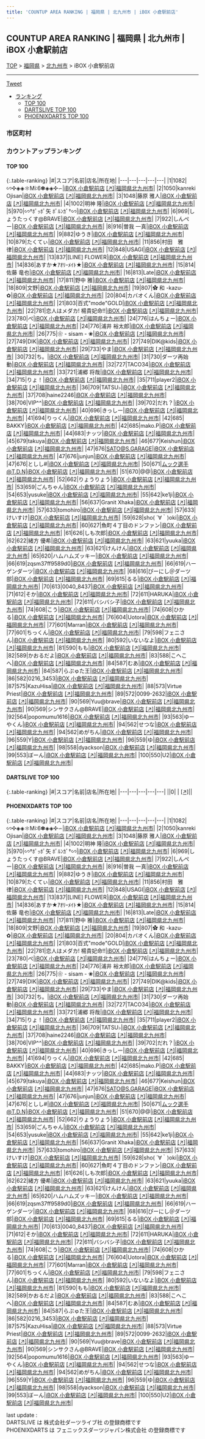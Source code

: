 ```yaml
---
title: 'COUNTUP AREA RANKING | 福岡県 | 北九州市 | iBOX 小倉駅前店'
---
```

## COUNTUP AREA RANKING | 福岡県 | 北九州市 | iBOX 小倉駅前店

[TOP](/darts/rank/) > [福岡県](/darts/rank/福岡県/) > [北九州市](/darts/rank/福岡県/北九州市/) > iBOX 小倉駅前店

___

<a href="https://twitter.com/share?ref_src=twsrc%5Etfw" data-text="COUNTUP AREA RANKING | 福岡県北九州市iBOX 小倉駅前店" class="twitter-share-button" data-hashtags="DARTSLIVE,PHOENIXDARTS,darts,ダーツ" data-show-count="false">Tweet</a>

* [ランキング](#カウントアップランキング)
    * [TOP 100](#top-100)
    * [DARTSLIVE TOP 100](#dartslive-top-100)
    * [PHOENIXDARTS TOP 100](#phoenixdarts-top-100)

### 市区町村

<ul>

</ul>

### カウントアップランキング

#### TOP 100



{:.table-ranking}
|#|スコア|名前|店名|所在地|
|---|---|---|---|---|
|1|1082|<span class="rank-name-pd">∽✣◈◈✽Mi∶6✽◈◈✣∽</span>|<a href="/darts/rank/shops/8768.html">iBOX 小倉駅前店</a> <a href="https://vs.phoenixdarts.com/jp/shop/shopDetailInfo/s_8768?s_seq=8768">[↗]</a>|<a href="/darts/rank/福岡県/北九州市">福岡県北九州市</a>|
|2|1050|<span class="rank-name-pd">kanreki Ojisan</span>|<a href="/darts/rank/shops/8768.html">iBOX 小倉駅前店</a> <a href="https://vs.phoenixdarts.com/jp/shop/shopDetailInfo/s_8768?s_seq=8768">[↗]</a>|<a href="/darts/rank/福岡県/北九州市">福岡県北九州市</a>|
|3|1048|<span class="rank-name-pd"><span class="pro-icon-pd"></span>藤原 雅人</span>|<a href="/darts/rank/shops/8768.html">iBOX 小倉駅前店</a> <a href="https://vs.phoenixdarts.com/jp/shop/shopDetailInfo/s_8768?s_seq=8768">[↗]</a>|<a href="/darts/rank/福岡県/北九州市">福岡県北九州市</a>|
|4|1002|<span class="rank-name-pd"><span class="pro-icon-pd"></span>明神 隆</span>|<a href="/darts/rank/shops/8768.html">iBOX 小倉駅前店</a> <a href="https://vs.phoenixdarts.com/jp/shop/shopDetailInfo/s_8768?s_seq=8768">[↗]</a>|<a href="/darts/rank/福岡県/北九州市">福岡県北九州市</a>|
|5|970|<span class="rank-name-pd">∽†ﾎﾟｯﾎﾟ矢 ﾎﾟﾙﾝｶﾞ†∽</span>|<a href="/darts/rank/shops/8768.html">iBOX 小倉駅前店</a> <a href="https://vs.phoenixdarts.com/jp/shop/shopDetailInfo/s_8768?s_seq=8768">[↗]</a>|<a href="/darts/rank/福岡県/北九州市">福岡県北九州市</a>|
|6|969|<span class="rank-name-pd">しょうたっくす@BRAVE</span>|<a href="/darts/rank/shops/8768.html">iBOX 小倉駅前店</a> <a href="https://vs.phoenixdarts.com/jp/shop/shopDetailInfo/s_8768?s_seq=8768">[↗]</a>|<a href="/darts/rank/福岡県/北九州市">福岡県北九州市</a>|
|7|922|<span class="rank-name-pd">しんぺー</span>|<a href="/darts/rank/shops/8768.html">iBOX 小倉駅前店</a> <a href="https://vs.phoenixdarts.com/jp/shop/shopDetailInfo/s_8768?s_seq=8768">[↗]</a>|<a href="/darts/rank/福岡県/北九州市">福岡県北九州市</a>|
|8|916|<span class="rank-name-pd"><span class="pro-icon-pd"></span>曽我 一真</span>|<a href="/darts/rank/shops/8768.html">iBOX 小倉駅前店</a> <a href="https://vs.phoenixdarts.com/jp/shop/shopDetailInfo/s_8768?s_seq=8768">[↗]</a>|<a href="/darts/rank/福岡県/北九州市">福岡県北九州市</a>|
|9|882|<span class="rank-name-pd">ゆうき</span>|<a href="/darts/rank/shops/8768.html">iBOX 小倉駅前店</a> <a href="https://vs.phoenixdarts.com/jp/shop/shopDetailInfo/s_8768?s_seq=8768">[↗]</a>|<a href="/darts/rank/福岡県/北九州市">福岡県北九州市</a>|
|10|879|<span class="rank-name-pd">たくてぃ</span>|<a href="/darts/rank/shops/8768.html">iBOX 小倉駅前店</a> <a href="https://vs.phoenixdarts.com/jp/shop/shopDetailInfo/s_8768?s_seq=8768">[↗]</a>|<a href="/darts/rank/福岡県/北九州市">福岡県北九州市</a>|
|11|856|<span class="rank-name-pd">村田　雅律</span>|<a href="/darts/rank/shops/8768.html">iBOX 小倉駅前店</a> <a href="https://vs.phoenixdarts.com/jp/shop/shopDetailInfo/s_8768?s_seq=8768">[↗]</a>|<a href="/darts/rank/福岡県/北九州市">福岡県北九州市</a>|
|12|848|<span class="rank-name-pd">USAGI</span>|<a href="/darts/rank/shops/8768.html">iBOX 小倉駅前店</a> <a href="https://vs.phoenixdarts.com/jp/shop/shopDetailInfo/s_8768?s_seq=8768">[↗]</a>|<a href="/darts/rank/福岡県/北九州市">福岡県北九州市</a>|
|13|837|<span class="rank-name-pd">[LINE] FLOWER</span>|<a href="/darts/rank/shops/8768.html">iBOX 小倉駅前店</a> <a href="https://vs.phoenixdarts.com/jp/shop/shopDetailInfo/s_8768?s_seq=8768">[↗]</a>|<a href="/darts/rank/福岡県/北九州市">福岡県北九州市</a>|
|14|836|<span class="rank-name-pd">あすか★ｱｵﾘｰﾒｲﾄ★</span>|<a href="/darts/rank/shops/8768.html">iBOX 小倉駅前店</a> <a href="https://vs.phoenixdarts.com/jp/shop/shopDetailInfo/s_8768?s_seq=8768">[↗]</a>|<a href="/darts/rank/福岡県/北九州市">福岡県北九州市</a>|
|15|814|<span class="rank-name-pd"><span class="pro-icon-pd"></span>佐藤 竜也</span>|<a href="/darts/rank/shops/8768.html">iBOX 小倉駅前店</a> <a href="https://vs.phoenixdarts.com/jp/shop/shopDetailInfo/s_8768?s_seq=8768">[↗]</a>|<a href="/darts/rank/福岡県/北九州市">福岡県北九州市</a>|
|16|813|<span class="rank-name-pd">Late</span>|<a href="/darts/rank/shops/8768.html">iBOX 小倉駅前店</a> <a href="https://vs.phoenixdarts.com/jp/shop/shopDetailInfo/s_8768?s_seq=8768">[↗]</a>|<a href="/darts/rank/福岡県/北九州市">福岡県北九州市</a>|
|17|811|<span class="rank-name-pd"><span class="pro-icon-pd"></span>野中 雅</span>|<a href="/darts/rank/shops/8768.html">iBOX 小倉駅前店</a> <a href="https://vs.phoenixdarts.com/jp/shop/shopDetailInfo/s_8768?s_seq=8768">[↗]</a>|<a href="/darts/rank/福岡県/北九州市">福岡県北九州市</a>|
|18|809|<span class="rank-name-pd">文野</span>|<a href="/darts/rank/shops/8768.html">iBOX 小倉駅前店</a> <a href="https://vs.phoenixdarts.com/jp/shop/shopDetailInfo/s_8768?s_seq=8768">[↗]</a>|<a href="/darts/rank/福岡県/北九州市">福岡県北九州市</a>|
|19|807|<span class="rank-name-pd">✿ 和 -kazu- ✿</span>|<a href="/darts/rank/shops/8768.html">iBOX 小倉駅前店</a> <a href="https://vs.phoenixdarts.com/jp/shop/shopDetailInfo/s_8768?s_seq=8768">[↗]</a>|<a href="/darts/rank/福岡県/北九州市">福岡県北九州市</a>|
|20|804|<span class="rank-name-pd">カバオくん</span>|<a href="/darts/rank/shops/8768.html">iBOX 小倉駅前店</a> <a href="https://vs.phoenixdarts.com/jp/shop/shopDetailInfo/s_8768?s_seq=8768">[↗]</a>|<a href="/darts/rank/福岡県/北九州市">福岡県北九州市</a>|
|21|803|<span class="rank-name-pd">百式&quot;mode&quot;GOLD</span>|<a href="/darts/rank/shops/8768.html">iBOX 小倉駅前店</a> <a href="https://vs.phoenixdarts.com/jp/shop/shopDetailInfo/s_8768?s_seq=8768">[↗]</a>|<a href="/darts/rank/福岡県/北九州市">福岡県北九州市</a>|
|22|781|<span class="rank-name-pd">恋人はメダカ! 楊貴妃命!!</span>|<a href="/darts/rank/shops/8768.html">iBOX 小倉駅前店</a> <a href="https://vs.phoenixdarts.com/jp/shop/shopDetailInfo/s_8768?s_seq=8768">[↗]</a>|<a href="/darts/rank/福岡県/北九州市">福岡県北九州市</a>|
|23|780|<span class="rank-name-pd">ぺ</span>|<a href="/darts/rank/shops/8768.html">iBOX 小倉駅前店</a> <a href="https://vs.phoenixdarts.com/jp/shop/shopDetailInfo/s_8768?s_seq=8768">[↗]</a>|<a href="/darts/rank/福岡県/北九州市">福岡県北九州市</a>|
|24|776|<span class="rank-name-pd">はんちょー</span>|<a href="/darts/rank/shops/8768.html">iBOX 小倉駅前店</a> <a href="https://vs.phoenixdarts.com/jp/shop/shopDetailInfo/s_8768?s_seq=8768">[↗]</a>|<a href="/darts/rank/福岡県/北九州市">福岡県北九州市</a>|
|24|776|<span class="rank-name-pd"><span class="pro-icon-pd"></span>浦井 裕太郎</span>|<a href="/darts/rank/shops/8768.html">iBOX 小倉駅前店</a> <a href="https://vs.phoenixdarts.com/jp/shop/shopDetailInfo/s_8768?s_seq=8768">[↗]</a>|<a href="/darts/rank/福岡県/北九州市">福岡県北九州市</a>|
|26|775|<span class="rank-name-pd">❀ - sisam - ❀</span>|<a href="/darts/rank/shops/8768.html">iBOX 小倉駅前店</a> <a href="https://vs.phoenixdarts.com/jp/shop/shopDetailInfo/s_8768?s_seq=8768">[↗]</a>|<a href="/darts/rank/福岡県/北九州市">福岡県北九州市</a>|
|27|749|<span class="rank-name-pd">DIK</span>|<a href="/darts/rank/shops/8768.html">iBOX 小倉駅前店</a> <a href="https://vs.phoenixdarts.com/jp/shop/shopDetailInfo/s_8768?s_seq=8768">[↗]</a>|<a href="/darts/rank/福岡県/北九州市">福岡県北九州市</a>|
|27|749|<span class="rank-name-pd">DIK@kids</span>|<a href="/darts/rank/shops/8768.html">iBOX 小倉駅前店</a> <a href="https://vs.phoenixdarts.com/jp/shop/shopDetailInfo/s_8768?s_seq=8768">[↗]</a>|<a href="/darts/rank/福岡県/北九州市">福岡県北九州市</a>|
|29|733|<span class="rank-name-pd">やま</span>|<a href="/darts/rank/shops/8768.html">iBOX 小倉駅前店</a> <a href="https://vs.phoenixdarts.com/jp/shop/shopDetailInfo/s_8768?s_seq=8768">[↗]</a>|<a href="/darts/rank/福岡県/北九州市">福岡県北九州市</a>|
|30|732|<span class="rank-name-pd">ち。</span>|<a href="/darts/rank/shops/8768.html">iBOX 小倉駅前店</a> <a href="https://vs.phoenixdarts.com/jp/shop/shopDetailInfo/s_8768?s_seq=8768">[↗]</a>|<a href="/darts/rank/福岡県/北九州市">福岡県北九州市</a>|
|31|730|<span class="rank-name-pd">ダーツ再始動</span>|<a href="/darts/rank/shops/8768.html">iBOX 小倉駅前店</a> <a href="https://vs.phoenixdarts.com/jp/shop/shopDetailInfo/s_8768?s_seq=8768">[↗]</a>|<a href="/darts/rank/福岡県/北九州市">福岡県北九州市</a>|
|32|727|<span class="rank-name-pd">TACO34</span>|<a href="/darts/rank/shops/8768.html">iBOX 小倉駅前店</a> <a href="https://vs.phoenixdarts.com/jp/shop/shopDetailInfo/s_8768?s_seq=8768">[↗]</a>|<a href="/darts/rank/福岡県/北九州市">福岡県北九州市</a>|
|33|721|<span class="rank-name-pd"><span class="pro-icon-pd"></span>浦郷 将哉</span>|<a href="/darts/rank/shops/8768.html">iBOX 小倉駅前店</a> <a href="https://vs.phoenixdarts.com/jp/shop/shopDetailInfo/s_8768?s_seq=8768">[↗]</a>|<a href="/darts/rank/福岡県/北九州市">福岡県北九州市</a>|
|34|715|<span class="rank-name-pd">りょ！</span>|<a href="/darts/rank/shops/8768.html">iBOX 小倉駅前店</a> <a href="https://vs.phoenixdarts.com/jp/shop/shopDetailInfo/s_8768?s_seq=8768">[↗]</a>|<a href="/darts/rank/福岡県/北九州市">福岡県北九州市</a>|
|35|711|<span class="rank-name-pd">player2</span>|<a href="/darts/rank/shops/8768.html">iBOX 小倉駅前店</a> <a href="https://vs.phoenixdarts.com/jp/shop/shopDetailInfo/s_8768?s_seq=8768">[↗]</a>|<a href="/darts/rank/福岡県/北九州市">福岡県北九州市</a>|
|36|709|<span class="rank-name-pd">TATSU♭</span>|<a href="/darts/rank/shops/8768.html">iBOX 小倉駅前店</a> <a href="https://vs.phoenixdarts.com/jp/shop/shopDetailInfo/s_8768?s_seq=8768">[↗]</a>|<a href="/darts/rank/福岡県/北九州市">福岡県北九州市</a>|
|37|708|<span class="rank-name-pd">haine2246</span>|<a href="/darts/rank/shops/8768.html">iBOX 小倉駅前店</a> <a href="https://vs.phoenixdarts.com/jp/shop/shopDetailInfo/s_8768?s_seq=8768">[↗]</a>|<a href="/darts/rank/福岡県/北九州市">福岡県北九州市</a>|
|38|706|<span class="rank-name-pd">VIP^^</span>|<a href="/darts/rank/shops/8768.html">iBOX 小倉駅前店</a> <a href="https://vs.phoenixdarts.com/jp/shop/shopDetailInfo/s_8768?s_seq=8768">[↗]</a>|<a href="/darts/rank/福岡県/北九州市">福岡県北九州市</a>|
|39|702|<span class="rank-name-pd">だれ？</span>|<a href="/darts/rank/shops/8768.html">iBOX 小倉駅前店</a> <a href="https://vs.phoenixdarts.com/jp/shop/shopDetailInfo/s_8768?s_seq=8768">[↗]</a>|<a href="/darts/rank/福岡県/北九州市">福岡県北九州市</a>|
|40|696|<span class="rank-name-pd">きっしー</span>|<a href="/darts/rank/shops/8768.html">iBOX 小倉駅前店</a> <a href="https://vs.phoenixdarts.com/jp/shop/shopDetailInfo/s_8768?s_seq=8768">[↗]</a>|<a href="/darts/rank/福岡県/北九州市">福岡県北九州市</a>|
|41|694|<span class="rank-name-pd">りっくん</span>|<a href="/darts/rank/shops/8768.html">iBOX 小倉駅前店</a> <a href="https://vs.phoenixdarts.com/jp/shop/shopDetailInfo/s_8768?s_seq=8768">[↗]</a>|<a href="/darts/rank/福岡県/北九州市">福岡県北九州市</a>|
|42|685|<span class="rank-name-pd"> BAKKY</span>|<a href="/darts/rank/shops/8768.html">iBOX 小倉駅前店</a> <a href="https://vs.phoenixdarts.com/jp/shop/shopDetailInfo/s_8768?s_seq=8768">[↗]</a>|<a href="/darts/rank/福岡県/北九州市">福岡県北九州市</a>|
|42|685|<span class="rank-name-pd">mako.P</span>|<a href="/darts/rank/shops/8768.html">iBOX 小倉駅前店</a> <a href="https://vs.phoenixdarts.com/jp/shop/shopDetailInfo/s_8768?s_seq=8768">[↗]</a>|<a href="/darts/rank/福岡県/北九州市">福岡県北九州市</a>|
|44|683|<span class="rank-name-pd">ナッツ</span>|<a href="/darts/rank/shops/8768.html">iBOX 小倉駅前店</a> <a href="https://vs.phoenixdarts.com/jp/shop/shopDetailInfo/s_8768?s_seq=8768">[↗]</a>|<a href="/darts/rank/福岡県/北九州市">福岡県北九州市</a>|
|45|679|<span class="rank-name-pd">takuya</span>|<a href="/darts/rank/shops/8768.html">iBOX 小倉駅前店</a> <a href="https://vs.phoenixdarts.com/jp/shop/shopDetailInfo/s_8768?s_seq=8768">[↗]</a>|<a href="/darts/rank/福岡県/北九州市">福岡県北九州市</a>|
|46|677|<span class="rank-name-pd">Keishun</span>|<a href="/darts/rank/shops/8768.html">iBOX 小倉駅前店</a> <a href="https://vs.phoenixdarts.com/jp/shop/shopDetailInfo/s_8768?s_seq=8768">[↗]</a>|<a href="/darts/rank/福岡県/北九州市">福岡県北九州市</a>|
|47|676|<span class="rank-name-pd">SATO@S.GARAGE</span>|<a href="/darts/rank/shops/8768.html">iBOX 小倉駅前店</a> <a href="https://vs.phoenixdarts.com/jp/shop/shopDetailInfo/s_8768?s_seq=8768">[↗]</a>|<a href="/darts/rank/福岡県/北九州市">福岡県北九州市</a>|
|47|676|<span class="rank-name-pd">junjun</span>|<a href="/darts/rank/shops/8768.html">iBOX 小倉駅前店</a> <a href="https://vs.phoenixdarts.com/jp/shop/shopDetailInfo/s_8768?s_seq=8768">[↗]</a>|<a href="/darts/rank/福岡県/北九州市">福岡県北九州市</a>|
|47|676|<span class="rank-name-pd">としし#</span>|<a href="/darts/rank/shops/8768.html">iBOX 小倉駅前店</a> <a href="https://vs.phoenixdarts.com/jp/shop/shopDetailInfo/s_8768?s_seq=8768">[↗]</a>|<a href="/darts/rank/福岡県/北九州市">福岡県北九州市</a>|
|50|671|<span class="rank-name-pd">ムック選手@T.D.N</span>|<a href="/darts/rank/shops/8768.html">iBOX 小倉駅前店</a> <a href="https://vs.phoenixdarts.com/jp/shop/shopDetailInfo/s_8768?s_seq=8768">[↗]</a>|<a href="/darts/rank/福岡県/北九州市">福岡県北九州市</a>|
|51|670|<span class="rank-name-pd">@@</span>|<a href="/darts/rank/shops/8768.html">iBOX 小倉駅前店</a> <a href="https://vs.phoenixdarts.com/jp/shop/shopDetailInfo/s_8768?s_seq=8768">[↗]</a>|<a href="/darts/rank/福岡県/北九州市">福岡県北九州市</a>|
|52|662|<span class="rank-name-pd">りょうりょう</span>|<a href="/darts/rank/shops/8768.html">iBOX 小倉駅前店</a> <a href="https://vs.phoenixdarts.com/jp/shop/shopDetailInfo/s_8768?s_seq=8768">[↗]</a>|<a href="/darts/rank/福岡県/北九州市">福岡県北九州市</a>|
|53|659|<span class="rank-name-pd">ごんちゃん</span>|<a href="/darts/rank/shops/8768.html">iBOX 小倉駅前店</a> <a href="https://vs.phoenixdarts.com/jp/shop/shopDetailInfo/s_8768?s_seq=8768">[↗]</a>|<a href="/darts/rank/福岡県/北九州市">福岡県北九州市</a>|
|54|653|<span class="rank-name-pd">yusuke</span>|<a href="/darts/rank/shops/8768.html">iBOX 小倉駅前店</a> <a href="https://vs.phoenixdarts.com/jp/shop/shopDetailInfo/s_8768?s_seq=8768">[↗]</a>|<a href="/darts/rank/福岡県/北九州市">福岡県北九州市</a>|
|55|642|<span class="rank-name-pd">ke1ji</span>|<a href="/darts/rank/shops/8768.html">iBOX 小倉駅前店</a> <a href="https://vs.phoenixdarts.com/jp/shop/shopDetailInfo/s_8768?s_seq=8768">[↗]</a>|<a href="/darts/rank/福岡県/北九州市">福岡県北九州市</a>|
|56|637|<span class="rank-name-pd">Granit Xhaka</span>|<a href="/darts/rank/shops/8768.html">iBOX 小倉駅前店</a> <a href="https://vs.phoenixdarts.com/jp/shop/shopDetailInfo/s_8768?s_seq=8768">[↗]</a>|<a href="/darts/rank/福岡県/北九州市">福岡県北九州市</a>|
|57|633|<span class="rank-name-pd">tomohiro</span>|<a href="/darts/rank/shops/8768.html">iBOX 小倉駅前店</a> <a href="https://vs.phoenixdarts.com/jp/shop/shopDetailInfo/s_8768?s_seq=8768">[↗]</a>|<a href="/darts/rank/福岡県/北九州市">福岡県北九州市</a>|
|57|633|<span class="rank-name-pd">けいすけ</span>|<a href="/darts/rank/shops/8768.html">iBOX 小倉駅前店</a> <a href="https://vs.phoenixdarts.com/jp/shop/shopDetailInfo/s_8768?s_seq=8768">[↗]</a>|<a href="/darts/rank/福岡県/北九州市">福岡県北九州市</a>|
|59|628|<span class="rank-name-pd">sho( ´∀｀)oki</span>|<a href="/darts/rank/shops/8768.html">iBOX 小倉駅前店</a> <a href="https://vs.phoenixdarts.com/jp/shop/shopDetailInfo/s_8768?s_seq=8768">[↗]</a>|<a href="/darts/rank/福岡県/北九州市">福岡県北九州市</a>|
|60|627|<span class="rank-name-pd">魚町４丁目のドンファン</span>|<a href="/darts/rank/shops/8768.html">iBOX 小倉駅前店</a> <a href="https://vs.phoenixdarts.com/jp/shop/shopDetailInfo/s_8768?s_seq=8768">[↗]</a>|<a href="/darts/rank/福岡県/北九州市">福岡県北九州市</a>|
|61|626|<span class="rank-name-pd">しも次郎</span>|<a href="/darts/rank/shops/8768.html">iBOX 小倉駅前店</a> <a href="https://vs.phoenixdarts.com/jp/shop/shopDetailInfo/s_8768?s_seq=8768">[↗]</a>|<a href="/darts/rank/福岡県/北九州市">福岡県北九州市</a>|
|62|622|<span class="rank-name-pd">緒方 優希</span>|<a href="/darts/rank/shops/8768.html">iBOX 小倉駅前店</a> <a href="https://vs.phoenixdarts.com/jp/shop/shopDetailInfo/s_8768?s_seq=8768">[↗]</a>|<a href="/darts/rank/福岡県/北九州市">福岡県北九州市</a>|
|63|621|<span class="rank-name-pd">yuuka</span>|<a href="/darts/rank/shops/8768.html">iBOX 小倉駅前店</a> <a href="https://vs.phoenixdarts.com/jp/shop/shopDetailInfo/s_8768?s_seq=8768">[↗]</a>|<a href="/darts/rank/福岡県/北九州市">福岡県北九州市</a>|
|63|621|<span class="rank-name-pd">けんけん</span>|<a href="/darts/rank/shops/8768.html">iBOX 小倉駅前店</a> <a href="https://vs.phoenixdarts.com/jp/shop/shopDetailInfo/s_8768?s_seq=8768">[↗]</a>|<a href="/darts/rank/福岡県/北九州市">福岡県北九州市</a>|
|65|620|<span class="rank-name-pd">ハムハムズッキー</span>|<a href="/darts/rank/shops/8768.html">iBOX 小倉駅前店</a> <a href="https://vs.phoenixdarts.com/jp/shop/shopDetailInfo/s_8768?s_seq=8768">[↗]</a>|<a href="/darts/rank/福岡県/北九州市">福岡県北九州市</a>|
|66|619|<span class="rank-name-pd">zqsm37ff9589d0</span>|<a href="/darts/rank/shops/8768.html">iBOX 小倉駅前店</a> <a href="https://vs.phoenixdarts.com/jp/shop/shopDetailInfo/s_8768?s_seq=8768">[↗]</a>|<a href="/darts/rank/福岡県/北九州市">福岡県北九州市</a>|
|66|619|<span class="rank-name-pd">ハーゲンダーツ</span>|<a href="/darts/rank/shops/8768.html">iBOX 小倉駅前店</a> <a href="https://vs.phoenixdarts.com/jp/shop/shopDetailInfo/s_8768?s_seq=8768">[↗]</a>|<a href="/darts/rank/福岡県/北九州市">福岡県北九州市</a>|
|68|616|<span class="rank-name-pd">ぴーにし＠ダーツ部</span>|<a href="/darts/rank/shops/8768.html">iBOX 小倉駅前店</a> <a href="https://vs.phoenixdarts.com/jp/shop/shopDetailInfo/s_8768?s_seq=8768">[↗]</a>|<a href="/darts/rank/福岡県/北九州市">福岡県北九州市</a>|
|69|615|<span class="rank-name-pd">るる</span>|<a href="/darts/rank/shops/8768.html">iBOX 小倉駅前店</a> <a href="https://vs.phoenixdarts.com/jp/shop/shopDetailInfo/s_8768?s_seq=8768">[↗]</a>|<a href="/darts/rank/福岡県/北九州市">福岡県北九州市</a>|
|70|613|<span class="rank-name-pd">0040_8437</span>|<a href="/darts/rank/shops/8768.html">iBOX 小倉駅前店</a> <a href="https://vs.phoenixdarts.com/jp/shop/shopDetailInfo/s_8768?s_seq=8768">[↗]</a>|<a href="/darts/rank/福岡県/北九州市">福岡県北九州市</a>|
|71|612|<span class="rank-name-pd">そか</span>|<a href="/darts/rank/shops/8768.html">iBOX 小倉駅前店</a> <a href="https://vs.phoenixdarts.com/jp/shop/shopDetailInfo/s_8768?s_seq=8768">[↗]</a>|<a href="/darts/rank/福岡県/北九州市">福岡県北九州市</a>|
|72|611|<span class="rank-name-pd">HARUKA</span>|<a href="/darts/rank/shops/8768.html">iBOX 小倉駅前店</a> <a href="https://vs.phoenixdarts.com/jp/shop/shopDetailInfo/s_8768?s_seq=8768">[↗]</a>|<a href="/darts/rank/福岡県/北九州市">福岡県北九州市</a>|
|72|611|<span class="rank-name-pd">バシバシ子</span>|<a href="/darts/rank/shops/8768.html">iBOX 小倉駅前店</a> <a href="https://vs.phoenixdarts.com/jp/shop/shopDetailInfo/s_8768?s_seq=8768">[↗]</a>|<a href="/darts/rank/福岡県/北九州市">福岡県北九州市</a>|
|74|608|<span class="rank-name-pd">こう</span>|<a href="/darts/rank/shops/8768.html">iBOX 小倉駅前店</a> <a href="https://vs.phoenixdarts.com/jp/shop/shopDetailInfo/s_8768?s_seq=8768">[↗]</a>|<a href="/darts/rank/福岡県/北九州市">福岡県北九州市</a>|
|74|608|<span class="rank-name-pd">ひかる</span>|<a href="/darts/rank/shops/8768.html">iBOX 小倉駅前店</a> <a href="https://vs.phoenixdarts.com/jp/shop/shopDetailInfo/s_8768?s_seq=8768">[↗]</a>|<a href="/darts/rank/福岡県/北九州市">福岡県北九州市</a>|
|76|604|<span class="rank-name-pd">Uotora</span>|<a href="/darts/rank/shops/8768.html">iBOX 小倉駅前店</a> <a href="https://vs.phoenixdarts.com/jp/shop/shopDetailInfo/s_8768?s_seq=8768">[↗]</a>|<a href="/darts/rank/福岡県/北九州市">福岡県北九州市</a>|
|77|601|<span class="rank-name-pd">Marran</span>|<a href="/darts/rank/shops/8768.html">iBOX 小倉駅前店</a> <a href="https://vs.phoenixdarts.com/jp/shop/shopDetailInfo/s_8768?s_seq=8768">[↗]</a>|<a href="/darts/rank/福岡県/北九州市">福岡県北九州市</a>|
|77|601|<span class="rank-name-pd">ちっくん</span>|<a href="/darts/rank/shops/8768.html">iBOX 小倉駅前店</a> <a href="https://vs.phoenixdarts.com/jp/shop/shopDetailInfo/s_8768?s_seq=8768">[↗]</a>|<a href="/darts/rank/福岡県/北九州市">福岡県北九州市</a>|
|79|598|<span class="rank-name-pd">フェニさん</span>|<a href="/darts/rank/shops/8768.html">iBOX 小倉駅前店</a> <a href="https://vs.phoenixdarts.com/jp/shop/shopDetailInfo/s_8768?s_seq=8768">[↗]</a>|<a href="/darts/rank/福岡県/北九州市">福岡県北九州市</a>|
|80|592|<span class="rank-name-pd">いないなよ</span>|<a href="/darts/rank/shops/8768.html">iBOX 小倉駅前店</a> <a href="https://vs.phoenixdarts.com/jp/shop/shopDetailInfo/s_8768?s_seq=8768">[↗]</a>|<a href="/darts/rank/福岡県/北九州市">福岡県北九州市</a>|
|81|590|<span class="rank-name-pd">もも</span>|<a href="/darts/rank/shops/8768.html">iBOX 小倉駅前店</a> <a href="https://vs.phoenixdarts.com/jp/shop/shopDetailInfo/s_8768?s_seq=8768">[↗]</a>|<a href="/darts/rank/福岡県/北九州市">福岡県北九州市</a>|
|82|589|<span class="rank-name-pd">かおるだよ</span>|<a href="/darts/rank/shops/8768.html">iBOX 小倉駅前店</a> <a href="https://vs.phoenixdarts.com/jp/shop/shopDetailInfo/s_8768?s_seq=8768">[↗]</a>|<a href="/darts/rank/福岡県/北九州市">福岡県北九州市</a>|
|83|588|<span class="rank-name-pd">こへこへ</span>|<a href="/darts/rank/shops/8768.html">iBOX 小倉駅前店</a> <a href="https://vs.phoenixdarts.com/jp/shop/shopDetailInfo/s_8768?s_seq=8768">[↗]</a>|<a href="/darts/rank/福岡県/北九州市">福岡県北九州市</a>|
|84|587|<span class="rank-name-pd">むあ</span>|<a href="/darts/rank/shops/8768.html">iBOX 小倉駅前店</a> <a href="https://vs.phoenixdarts.com/jp/shop/shopDetailInfo/s_8768?s_seq=8768">[↗]</a>|<a href="/darts/rank/福岡県/北九州市">福岡県北九州市</a>|
|84|587|<span class="rank-name-pd">らぷゅた王</span>|<a href="/darts/rank/shops/8768.html">iBOX 小倉駅前店</a> <a href="https://vs.phoenixdarts.com/jp/shop/shopDetailInfo/s_8768?s_seq=8768">[↗]</a>|<a href="/darts/rank/福岡県/北九州市">福岡県北九州市</a>|
|86|582|<span class="rank-name-pd">0216_3453</span>|<a href="/darts/rank/shops/8768.html">iBOX 小倉駅前店</a> <a href="https://vs.phoenixdarts.com/jp/shop/shopDetailInfo/s_8768?s_seq=8768">[↗]</a>|<a href="/darts/rank/福岡県/北九州市">福岡県北九州市</a>|
|87|575|<span class="rank-name-pd">KazuHisa</span>|<a href="/darts/rank/shops/8768.html">iBOX 小倉駅前店</a> <a href="https://vs.phoenixdarts.com/jp/shop/shopDetailInfo/s_8768?s_seq=8768">[↗]</a>|<a href="/darts/rank/福岡県/北九州市">福岡県北九州市</a>|
|88|573|<span class="rank-name-pd">Virtue Priest</span>|<a href="/darts/rank/shops/8768.html">iBOX 小倉駅前店</a> <a href="https://vs.phoenixdarts.com/jp/shop/shopDetailInfo/s_8768?s_seq=8768">[↗]</a>|<a href="/darts/rank/福岡県/北九州市">福岡県北九州市</a>|
|89|572|<span class="rank-name-pd">0099-2632</span>|<a href="/darts/rank/shops/8768.html">iBOX 小倉駅前店</a> <a href="https://vs.phoenixdarts.com/jp/shop/shopDetailInfo/s_8768?s_seq=8768">[↗]</a>|<a href="/darts/rank/福岡県/北九州市">福岡県北九州市</a>|
|90|569|<span class="rank-name-pd">Yuu@brave</span>|<a href="/darts/rank/shops/8768.html">iBOX 小倉駅前店</a> <a href="https://vs.phoenixdarts.com/jp/shop/shopDetailInfo/s_8768?s_seq=8768">[↗]</a>|<a href="/darts/rank/福岡県/北九州市">福岡県北九州市</a>|
|90|569|<span class="rank-name-pd">シンサクさん@BRAVE</span>|<a href="/darts/rank/shops/8768.html">iBOX 小倉駅前店</a> <a href="https://vs.phoenixdarts.com/jp/shop/shopDetailInfo/s_8768?s_seq=8768">[↗]</a>|<a href="/darts/rank/福岡県/北九州市">福岡県北九州市</a>|
|92|564|<span class="rank-name-pd">popomumu1616</span>|<a href="/darts/rank/shops/8768.html">iBOX 小倉駅前店</a> <a href="https://vs.phoenixdarts.com/jp/shop/shopDetailInfo/s_8768?s_seq=8768">[↗]</a>|<a href="/darts/rank/福岡県/北九州市">福岡県北九州市</a>|
|93|563|<span class="rank-name-pd">ゆーやくん</span>|<a href="/darts/rank/shops/8768.html">iBOX 小倉駅前店</a> <a href="https://vs.phoenixdarts.com/jp/shop/shopDetailInfo/s_8768?s_seq=8768">[↗]</a>|<a href="/darts/rank/福岡県/北九州市">福岡県北九州市</a>|
|94|562|<span class="rank-name-pd">せつな</span>|<a href="/darts/rank/shops/8768.html">iBOX 小倉駅前店</a> <a href="https://vs.phoenixdarts.com/jp/shop/shopDetailInfo/s_8768?s_seq=8768">[↗]</a>|<a href="/darts/rank/福岡県/北九州市">福岡県北九州市</a>|
|94|562|<span class="rank-name-pd">めがちん</span>|<a href="/darts/rank/shops/8768.html">iBOX 小倉駅前店</a> <a href="https://vs.phoenixdarts.com/jp/shop/shopDetailInfo/s_8768?s_seq=8768">[↗]</a>|<a href="/darts/rank/福岡県/北九州市">福岡県北九州市</a>|
|96|559|<span class="rank-name-pd">Y</span>|<a href="/darts/rank/shops/8768.html">iBOX 小倉駅前店</a> <a href="https://vs.phoenixdarts.com/jp/shop/shopDetailInfo/s_8768?s_seq=8768">[↗]</a>|<a href="/darts/rank/福岡県/北九州市">福岡県北九州市</a>|
|96|559|<span class="rank-name-pd">ゆ</span>|<a href="/darts/rank/shops/8768.html">iBOX 小倉駅前店</a> <a href="https://vs.phoenixdarts.com/jp/shop/shopDetailInfo/s_8768?s_seq=8768">[↗]</a>|<a href="/darts/rank/福岡県/北九州市">福岡県北九州市</a>|
|98|558|<span class="rank-name-pd">dyackson</span>|<a href="/darts/rank/shops/8768.html">iBOX 小倉駅前店</a> <a href="https://vs.phoenixdarts.com/jp/shop/shopDetailInfo/s_8768?s_seq=8768">[↗]</a>|<a href="/darts/rank/福岡県/北九州市">福岡県北九州市</a>|
|99|553|<span class="rank-name-pd">ぼーん</span>|<a href="/darts/rank/shops/8768.html">iBOX 小倉駅前店</a> <a href="https://vs.phoenixdarts.com/jp/shop/shopDetailInfo/s_8768?s_seq=8768">[↗]</a>|<a href="/darts/rank/福岡県/北九州市">福岡県北九州市</a>|
|100|550|<span class="rank-name-pd">U2</span>|<a href="/darts/rank/shops/8768.html">iBOX 小倉駅前店</a> <a href="https://vs.phoenixdarts.com/jp/shop/shopDetailInfo/s_8768?s_seq=8768">[↗]</a>|<a href="/darts/rank/福岡県/北九州市">福岡県北九州市</a>|


#### DARTSLIVE TOP 100



{:.table-ranking}
|#|スコア|名前|店名|所在地|
|---|---|---|---|---|
||0|<span class="rank-name-dl"> </span>|<a href="/darts/rank/shops/.html"></a> <a href="">[↗]</a>|<a href="/darts/rank//"></a>|


#### PHOENIXDARTS TOP 100



{:.table-ranking}
|#|スコア|名前|店名|所在地|
|---|---|---|---|---|
|1|1082|<span class="rank-name-pd">∽✣◈◈✽Mi∶6✽◈◈✣∽</span>|<a href="/darts/rank/shops/8768.html">iBOX 小倉駅前店</a> <a href="https://vs.phoenixdarts.com/jp/shop/shopDetailInfo/s_8768?s_seq=8768">[↗]</a>|<a href="/darts/rank/福岡県/北九州市">福岡県北九州市</a>|
|2|1050|<span class="rank-name-pd">kanreki Ojisan</span>|<a href="/darts/rank/shops/8768.html">iBOX 小倉駅前店</a> <a href="https://vs.phoenixdarts.com/jp/shop/shopDetailInfo/s_8768?s_seq=8768">[↗]</a>|<a href="/darts/rank/福岡県/北九州市">福岡県北九州市</a>|
|3|1048|<span class="rank-name-pd"><span class="pro-icon-pd"></span>藤原 雅人</span>|<a href="/darts/rank/shops/8768.html">iBOX 小倉駅前店</a> <a href="https://vs.phoenixdarts.com/jp/shop/shopDetailInfo/s_8768?s_seq=8768">[↗]</a>|<a href="/darts/rank/福岡県/北九州市">福岡県北九州市</a>|
|4|1002|<span class="rank-name-pd"><span class="pro-icon-pd"></span>明神 隆</span>|<a href="/darts/rank/shops/8768.html">iBOX 小倉駅前店</a> <a href="https://vs.phoenixdarts.com/jp/shop/shopDetailInfo/s_8768?s_seq=8768">[↗]</a>|<a href="/darts/rank/福岡県/北九州市">福岡県北九州市</a>|
|5|970|<span class="rank-name-pd">∽†ﾎﾟｯﾎﾟ矢 ﾎﾟﾙﾝｶﾞ†∽</span>|<a href="/darts/rank/shops/8768.html">iBOX 小倉駅前店</a> <a href="https://vs.phoenixdarts.com/jp/shop/shopDetailInfo/s_8768?s_seq=8768">[↗]</a>|<a href="/darts/rank/福岡県/北九州市">福岡県北九州市</a>|
|6|969|<span class="rank-name-pd">しょうたっくす@BRAVE</span>|<a href="/darts/rank/shops/8768.html">iBOX 小倉駅前店</a> <a href="https://vs.phoenixdarts.com/jp/shop/shopDetailInfo/s_8768?s_seq=8768">[↗]</a>|<a href="/darts/rank/福岡県/北九州市">福岡県北九州市</a>|
|7|922|<span class="rank-name-pd">しんぺー</span>|<a href="/darts/rank/shops/8768.html">iBOX 小倉駅前店</a> <a href="https://vs.phoenixdarts.com/jp/shop/shopDetailInfo/s_8768?s_seq=8768">[↗]</a>|<a href="/darts/rank/福岡県/北九州市">福岡県北九州市</a>|
|8|916|<span class="rank-name-pd"><span class="pro-icon-pd"></span>曽我 一真</span>|<a href="/darts/rank/shops/8768.html">iBOX 小倉駅前店</a> <a href="https://vs.phoenixdarts.com/jp/shop/shopDetailInfo/s_8768?s_seq=8768">[↗]</a>|<a href="/darts/rank/福岡県/北九州市">福岡県北九州市</a>|
|9|882|<span class="rank-name-pd">ゆうき</span>|<a href="/darts/rank/shops/8768.html">iBOX 小倉駅前店</a> <a href="https://vs.phoenixdarts.com/jp/shop/shopDetailInfo/s_8768?s_seq=8768">[↗]</a>|<a href="/darts/rank/福岡県/北九州市">福岡県北九州市</a>|
|10|879|<span class="rank-name-pd">たくてぃ</span>|<a href="/darts/rank/shops/8768.html">iBOX 小倉駅前店</a> <a href="https://vs.phoenixdarts.com/jp/shop/shopDetailInfo/s_8768?s_seq=8768">[↗]</a>|<a href="/darts/rank/福岡県/北九州市">福岡県北九州市</a>|
|11|856|<span class="rank-name-pd">村田　雅律</span>|<a href="/darts/rank/shops/8768.html">iBOX 小倉駅前店</a> <a href="https://vs.phoenixdarts.com/jp/shop/shopDetailInfo/s_8768?s_seq=8768">[↗]</a>|<a href="/darts/rank/福岡県/北九州市">福岡県北九州市</a>|
|12|848|<span class="rank-name-pd">USAGI</span>|<a href="/darts/rank/shops/8768.html">iBOX 小倉駅前店</a> <a href="https://vs.phoenixdarts.com/jp/shop/shopDetailInfo/s_8768?s_seq=8768">[↗]</a>|<a href="/darts/rank/福岡県/北九州市">福岡県北九州市</a>|
|13|837|<span class="rank-name-pd">[LINE] FLOWER</span>|<a href="/darts/rank/shops/8768.html">iBOX 小倉駅前店</a> <a href="https://vs.phoenixdarts.com/jp/shop/shopDetailInfo/s_8768?s_seq=8768">[↗]</a>|<a href="/darts/rank/福岡県/北九州市">福岡県北九州市</a>|
|14|836|<span class="rank-name-pd">あすか★ｱｵﾘｰﾒｲﾄ★</span>|<a href="/darts/rank/shops/8768.html">iBOX 小倉駅前店</a> <a href="https://vs.phoenixdarts.com/jp/shop/shopDetailInfo/s_8768?s_seq=8768">[↗]</a>|<a href="/darts/rank/福岡県/北九州市">福岡県北九州市</a>|
|15|814|<span class="rank-name-pd"><span class="pro-icon-pd"></span>佐藤 竜也</span>|<a href="/darts/rank/shops/8768.html">iBOX 小倉駅前店</a> <a href="https://vs.phoenixdarts.com/jp/shop/shopDetailInfo/s_8768?s_seq=8768">[↗]</a>|<a href="/darts/rank/福岡県/北九州市">福岡県北九州市</a>|
|16|813|<span class="rank-name-pd">Late</span>|<a href="/darts/rank/shops/8768.html">iBOX 小倉駅前店</a> <a href="https://vs.phoenixdarts.com/jp/shop/shopDetailInfo/s_8768?s_seq=8768">[↗]</a>|<a href="/darts/rank/福岡県/北九州市">福岡県北九州市</a>|
|17|811|<span class="rank-name-pd"><span class="pro-icon-pd"></span>野中 雅</span>|<a href="/darts/rank/shops/8768.html">iBOX 小倉駅前店</a> <a href="https://vs.phoenixdarts.com/jp/shop/shopDetailInfo/s_8768?s_seq=8768">[↗]</a>|<a href="/darts/rank/福岡県/北九州市">福岡県北九州市</a>|
|18|809|<span class="rank-name-pd">文野</span>|<a href="/darts/rank/shops/8768.html">iBOX 小倉駅前店</a> <a href="https://vs.phoenixdarts.com/jp/shop/shopDetailInfo/s_8768?s_seq=8768">[↗]</a>|<a href="/darts/rank/福岡県/北九州市">福岡県北九州市</a>|
|19|807|<span class="rank-name-pd">✿ 和 -kazu- ✿</span>|<a href="/darts/rank/shops/8768.html">iBOX 小倉駅前店</a> <a href="https://vs.phoenixdarts.com/jp/shop/shopDetailInfo/s_8768?s_seq=8768">[↗]</a>|<a href="/darts/rank/福岡県/北九州市">福岡県北九州市</a>|
|20|804|<span class="rank-name-pd">カバオくん</span>|<a href="/darts/rank/shops/8768.html">iBOX 小倉駅前店</a> <a href="https://vs.phoenixdarts.com/jp/shop/shopDetailInfo/s_8768?s_seq=8768">[↗]</a>|<a href="/darts/rank/福岡県/北九州市">福岡県北九州市</a>|
|21|803|<span class="rank-name-pd">百式&quot;mode&quot;GOLD</span>|<a href="/darts/rank/shops/8768.html">iBOX 小倉駅前店</a> <a href="https://vs.phoenixdarts.com/jp/shop/shopDetailInfo/s_8768?s_seq=8768">[↗]</a>|<a href="/darts/rank/福岡県/北九州市">福岡県北九州市</a>|
|22|781|<span class="rank-name-pd">恋人はメダカ! 楊貴妃命!!</span>|<a href="/darts/rank/shops/8768.html">iBOX 小倉駅前店</a> <a href="https://vs.phoenixdarts.com/jp/shop/shopDetailInfo/s_8768?s_seq=8768">[↗]</a>|<a href="/darts/rank/福岡県/北九州市">福岡県北九州市</a>|
|23|780|<span class="rank-name-pd">ぺ</span>|<a href="/darts/rank/shops/8768.html">iBOX 小倉駅前店</a> <a href="https://vs.phoenixdarts.com/jp/shop/shopDetailInfo/s_8768?s_seq=8768">[↗]</a>|<a href="/darts/rank/福岡県/北九州市">福岡県北九州市</a>|
|24|776|<span class="rank-name-pd">はんちょー</span>|<a href="/darts/rank/shops/8768.html">iBOX 小倉駅前店</a> <a href="https://vs.phoenixdarts.com/jp/shop/shopDetailInfo/s_8768?s_seq=8768">[↗]</a>|<a href="/darts/rank/福岡県/北九州市">福岡県北九州市</a>|
|24|776|<span class="rank-name-pd"><span class="pro-icon-pd"></span>浦井 裕太郎</span>|<a href="/darts/rank/shops/8768.html">iBOX 小倉駅前店</a> <a href="https://vs.phoenixdarts.com/jp/shop/shopDetailInfo/s_8768?s_seq=8768">[↗]</a>|<a href="/darts/rank/福岡県/北九州市">福岡県北九州市</a>|
|26|775|<span class="rank-name-pd">❀ - sisam - ❀</span>|<a href="/darts/rank/shops/8768.html">iBOX 小倉駅前店</a> <a href="https://vs.phoenixdarts.com/jp/shop/shopDetailInfo/s_8768?s_seq=8768">[↗]</a>|<a href="/darts/rank/福岡県/北九州市">福岡県北九州市</a>|
|27|749|<span class="rank-name-pd">DIK</span>|<a href="/darts/rank/shops/8768.html">iBOX 小倉駅前店</a> <a href="https://vs.phoenixdarts.com/jp/shop/shopDetailInfo/s_8768?s_seq=8768">[↗]</a>|<a href="/darts/rank/福岡県/北九州市">福岡県北九州市</a>|
|27|749|<span class="rank-name-pd">DIK@kids</span>|<a href="/darts/rank/shops/8768.html">iBOX 小倉駅前店</a> <a href="https://vs.phoenixdarts.com/jp/shop/shopDetailInfo/s_8768?s_seq=8768">[↗]</a>|<a href="/darts/rank/福岡県/北九州市">福岡県北九州市</a>|
|29|733|<span class="rank-name-pd">やま</span>|<a href="/darts/rank/shops/8768.html">iBOX 小倉駅前店</a> <a href="https://vs.phoenixdarts.com/jp/shop/shopDetailInfo/s_8768?s_seq=8768">[↗]</a>|<a href="/darts/rank/福岡県/北九州市">福岡県北九州市</a>|
|30|732|<span class="rank-name-pd">ち。</span>|<a href="/darts/rank/shops/8768.html">iBOX 小倉駅前店</a> <a href="https://vs.phoenixdarts.com/jp/shop/shopDetailInfo/s_8768?s_seq=8768">[↗]</a>|<a href="/darts/rank/福岡県/北九州市">福岡県北九州市</a>|
|31|730|<span class="rank-name-pd">ダーツ再始動</span>|<a href="/darts/rank/shops/8768.html">iBOX 小倉駅前店</a> <a href="https://vs.phoenixdarts.com/jp/shop/shopDetailInfo/s_8768?s_seq=8768">[↗]</a>|<a href="/darts/rank/福岡県/北九州市">福岡県北九州市</a>|
|32|727|<span class="rank-name-pd">TACO34</span>|<a href="/darts/rank/shops/8768.html">iBOX 小倉駅前店</a> <a href="https://vs.phoenixdarts.com/jp/shop/shopDetailInfo/s_8768?s_seq=8768">[↗]</a>|<a href="/darts/rank/福岡県/北九州市">福岡県北九州市</a>|
|33|721|<span class="rank-name-pd"><span class="pro-icon-pd"></span>浦郷 将哉</span>|<a href="/darts/rank/shops/8768.html">iBOX 小倉駅前店</a> <a href="https://vs.phoenixdarts.com/jp/shop/shopDetailInfo/s_8768?s_seq=8768">[↗]</a>|<a href="/darts/rank/福岡県/北九州市">福岡県北九州市</a>|
|34|715|<span class="rank-name-pd">りょ！</span>|<a href="/darts/rank/shops/8768.html">iBOX 小倉駅前店</a> <a href="https://vs.phoenixdarts.com/jp/shop/shopDetailInfo/s_8768?s_seq=8768">[↗]</a>|<a href="/darts/rank/福岡県/北九州市">福岡県北九州市</a>|
|35|711|<span class="rank-name-pd">player2</span>|<a href="/darts/rank/shops/8768.html">iBOX 小倉駅前店</a> <a href="https://vs.phoenixdarts.com/jp/shop/shopDetailInfo/s_8768?s_seq=8768">[↗]</a>|<a href="/darts/rank/福岡県/北九州市">福岡県北九州市</a>|
|36|709|<span class="rank-name-pd">TATSU♭</span>|<a href="/darts/rank/shops/8768.html">iBOX 小倉駅前店</a> <a href="https://vs.phoenixdarts.com/jp/shop/shopDetailInfo/s_8768?s_seq=8768">[↗]</a>|<a href="/darts/rank/福岡県/北九州市">福岡県北九州市</a>|
|37|708|<span class="rank-name-pd">haine2246</span>|<a href="/darts/rank/shops/8768.html">iBOX 小倉駅前店</a> <a href="https://vs.phoenixdarts.com/jp/shop/shopDetailInfo/s_8768?s_seq=8768">[↗]</a>|<a href="/darts/rank/福岡県/北九州市">福岡県北九州市</a>|
|38|706|<span class="rank-name-pd">VIP^^</span>|<a href="/darts/rank/shops/8768.html">iBOX 小倉駅前店</a> <a href="https://vs.phoenixdarts.com/jp/shop/shopDetailInfo/s_8768?s_seq=8768">[↗]</a>|<a href="/darts/rank/福岡県/北九州市">福岡県北九州市</a>|
|39|702|<span class="rank-name-pd">だれ？</span>|<a href="/darts/rank/shops/8768.html">iBOX 小倉駅前店</a> <a href="https://vs.phoenixdarts.com/jp/shop/shopDetailInfo/s_8768?s_seq=8768">[↗]</a>|<a href="/darts/rank/福岡県/北九州市">福岡県北九州市</a>|
|40|696|<span class="rank-name-pd">きっしー</span>|<a href="/darts/rank/shops/8768.html">iBOX 小倉駅前店</a> <a href="https://vs.phoenixdarts.com/jp/shop/shopDetailInfo/s_8768?s_seq=8768">[↗]</a>|<a href="/darts/rank/福岡県/北九州市">福岡県北九州市</a>|
|41|694|<span class="rank-name-pd">りっくん</span>|<a href="/darts/rank/shops/8768.html">iBOX 小倉駅前店</a> <a href="https://vs.phoenixdarts.com/jp/shop/shopDetailInfo/s_8768?s_seq=8768">[↗]</a>|<a href="/darts/rank/福岡県/北九州市">福岡県北九州市</a>|
|42|685|<span class="rank-name-pd"> BAKKY</span>|<a href="/darts/rank/shops/8768.html">iBOX 小倉駅前店</a> <a href="https://vs.phoenixdarts.com/jp/shop/shopDetailInfo/s_8768?s_seq=8768">[↗]</a>|<a href="/darts/rank/福岡県/北九州市">福岡県北九州市</a>|
|42|685|<span class="rank-name-pd">mako.P</span>|<a href="/darts/rank/shops/8768.html">iBOX 小倉駅前店</a> <a href="https://vs.phoenixdarts.com/jp/shop/shopDetailInfo/s_8768?s_seq=8768">[↗]</a>|<a href="/darts/rank/福岡県/北九州市">福岡県北九州市</a>|
|44|683|<span class="rank-name-pd">ナッツ</span>|<a href="/darts/rank/shops/8768.html">iBOX 小倉駅前店</a> <a href="https://vs.phoenixdarts.com/jp/shop/shopDetailInfo/s_8768?s_seq=8768">[↗]</a>|<a href="/darts/rank/福岡県/北九州市">福岡県北九州市</a>|
|45|679|<span class="rank-name-pd">takuya</span>|<a href="/darts/rank/shops/8768.html">iBOX 小倉駅前店</a> <a href="https://vs.phoenixdarts.com/jp/shop/shopDetailInfo/s_8768?s_seq=8768">[↗]</a>|<a href="/darts/rank/福岡県/北九州市">福岡県北九州市</a>|
|46|677|<span class="rank-name-pd">Keishun</span>|<a href="/darts/rank/shops/8768.html">iBOX 小倉駅前店</a> <a href="https://vs.phoenixdarts.com/jp/shop/shopDetailInfo/s_8768?s_seq=8768">[↗]</a>|<a href="/darts/rank/福岡県/北九州市">福岡県北九州市</a>|
|47|676|<span class="rank-name-pd">SATO@S.GARAGE</span>|<a href="/darts/rank/shops/8768.html">iBOX 小倉駅前店</a> <a href="https://vs.phoenixdarts.com/jp/shop/shopDetailInfo/s_8768?s_seq=8768">[↗]</a>|<a href="/darts/rank/福岡県/北九州市">福岡県北九州市</a>|
|47|676|<span class="rank-name-pd">junjun</span>|<a href="/darts/rank/shops/8768.html">iBOX 小倉駅前店</a> <a href="https://vs.phoenixdarts.com/jp/shop/shopDetailInfo/s_8768?s_seq=8768">[↗]</a>|<a href="/darts/rank/福岡県/北九州市">福岡県北九州市</a>|
|47|676|<span class="rank-name-pd">としし#</span>|<a href="/darts/rank/shops/8768.html">iBOX 小倉駅前店</a> <a href="https://vs.phoenixdarts.com/jp/shop/shopDetailInfo/s_8768?s_seq=8768">[↗]</a>|<a href="/darts/rank/福岡県/北九州市">福岡県北九州市</a>|
|50|671|<span class="rank-name-pd">ムック選手@T.D.N</span>|<a href="/darts/rank/shops/8768.html">iBOX 小倉駅前店</a> <a href="https://vs.phoenixdarts.com/jp/shop/shopDetailInfo/s_8768?s_seq=8768">[↗]</a>|<a href="/darts/rank/福岡県/北九州市">福岡県北九州市</a>|
|51|670|<span class="rank-name-pd">@@</span>|<a href="/darts/rank/shops/8768.html">iBOX 小倉駅前店</a> <a href="https://vs.phoenixdarts.com/jp/shop/shopDetailInfo/s_8768?s_seq=8768">[↗]</a>|<a href="/darts/rank/福岡県/北九州市">福岡県北九州市</a>|
|52|662|<span class="rank-name-pd">りょうりょう</span>|<a href="/darts/rank/shops/8768.html">iBOX 小倉駅前店</a> <a href="https://vs.phoenixdarts.com/jp/shop/shopDetailInfo/s_8768?s_seq=8768">[↗]</a>|<a href="/darts/rank/福岡県/北九州市">福岡県北九州市</a>|
|53|659|<span class="rank-name-pd">ごんちゃん</span>|<a href="/darts/rank/shops/8768.html">iBOX 小倉駅前店</a> <a href="https://vs.phoenixdarts.com/jp/shop/shopDetailInfo/s_8768?s_seq=8768">[↗]</a>|<a href="/darts/rank/福岡県/北九州市">福岡県北九州市</a>|
|54|653|<span class="rank-name-pd">yusuke</span>|<a href="/darts/rank/shops/8768.html">iBOX 小倉駅前店</a> <a href="https://vs.phoenixdarts.com/jp/shop/shopDetailInfo/s_8768?s_seq=8768">[↗]</a>|<a href="/darts/rank/福岡県/北九州市">福岡県北九州市</a>|
|55|642|<span class="rank-name-pd">ke1ji</span>|<a href="/darts/rank/shops/8768.html">iBOX 小倉駅前店</a> <a href="https://vs.phoenixdarts.com/jp/shop/shopDetailInfo/s_8768?s_seq=8768">[↗]</a>|<a href="/darts/rank/福岡県/北九州市">福岡県北九州市</a>|
|56|637|<span class="rank-name-pd">Granit Xhaka</span>|<a href="/darts/rank/shops/8768.html">iBOX 小倉駅前店</a> <a href="https://vs.phoenixdarts.com/jp/shop/shopDetailInfo/s_8768?s_seq=8768">[↗]</a>|<a href="/darts/rank/福岡県/北九州市">福岡県北九州市</a>|
|57|633|<span class="rank-name-pd">tomohiro</span>|<a href="/darts/rank/shops/8768.html">iBOX 小倉駅前店</a> <a href="https://vs.phoenixdarts.com/jp/shop/shopDetailInfo/s_8768?s_seq=8768">[↗]</a>|<a href="/darts/rank/福岡県/北九州市">福岡県北九州市</a>|
|57|633|<span class="rank-name-pd">けいすけ</span>|<a href="/darts/rank/shops/8768.html">iBOX 小倉駅前店</a> <a href="https://vs.phoenixdarts.com/jp/shop/shopDetailInfo/s_8768?s_seq=8768">[↗]</a>|<a href="/darts/rank/福岡県/北九州市">福岡県北九州市</a>|
|59|628|<span class="rank-name-pd">sho( ´∀｀)oki</span>|<a href="/darts/rank/shops/8768.html">iBOX 小倉駅前店</a> <a href="https://vs.phoenixdarts.com/jp/shop/shopDetailInfo/s_8768?s_seq=8768">[↗]</a>|<a href="/darts/rank/福岡県/北九州市">福岡県北九州市</a>|
|60|627|<span class="rank-name-pd">魚町４丁目のドンファン</span>|<a href="/darts/rank/shops/8768.html">iBOX 小倉駅前店</a> <a href="https://vs.phoenixdarts.com/jp/shop/shopDetailInfo/s_8768?s_seq=8768">[↗]</a>|<a href="/darts/rank/福岡県/北九州市">福岡県北九州市</a>|
|61|626|<span class="rank-name-pd">しも次郎</span>|<a href="/darts/rank/shops/8768.html">iBOX 小倉駅前店</a> <a href="https://vs.phoenixdarts.com/jp/shop/shopDetailInfo/s_8768?s_seq=8768">[↗]</a>|<a href="/darts/rank/福岡県/北九州市">福岡県北九州市</a>|
|62|622|<span class="rank-name-pd">緒方 優希</span>|<a href="/darts/rank/shops/8768.html">iBOX 小倉駅前店</a> <a href="https://vs.phoenixdarts.com/jp/shop/shopDetailInfo/s_8768?s_seq=8768">[↗]</a>|<a href="/darts/rank/福岡県/北九州市">福岡県北九州市</a>|
|63|621|<span class="rank-name-pd">yuuka</span>|<a href="/darts/rank/shops/8768.html">iBOX 小倉駅前店</a> <a href="https://vs.phoenixdarts.com/jp/shop/shopDetailInfo/s_8768?s_seq=8768">[↗]</a>|<a href="/darts/rank/福岡県/北九州市">福岡県北九州市</a>|
|63|621|<span class="rank-name-pd">けんけん</span>|<a href="/darts/rank/shops/8768.html">iBOX 小倉駅前店</a> <a href="https://vs.phoenixdarts.com/jp/shop/shopDetailInfo/s_8768?s_seq=8768">[↗]</a>|<a href="/darts/rank/福岡県/北九州市">福岡県北九州市</a>|
|65|620|<span class="rank-name-pd">ハムハムズッキー</span>|<a href="/darts/rank/shops/8768.html">iBOX 小倉駅前店</a> <a href="https://vs.phoenixdarts.com/jp/shop/shopDetailInfo/s_8768?s_seq=8768">[↗]</a>|<a href="/darts/rank/福岡県/北九州市">福岡県北九州市</a>|
|66|619|<span class="rank-name-pd">zqsm37ff9589d0</span>|<a href="/darts/rank/shops/8768.html">iBOX 小倉駅前店</a> <a href="https://vs.phoenixdarts.com/jp/shop/shopDetailInfo/s_8768?s_seq=8768">[↗]</a>|<a href="/darts/rank/福岡県/北九州市">福岡県北九州市</a>|
|66|619|<span class="rank-name-pd">ハーゲンダーツ</span>|<a href="/darts/rank/shops/8768.html">iBOX 小倉駅前店</a> <a href="https://vs.phoenixdarts.com/jp/shop/shopDetailInfo/s_8768?s_seq=8768">[↗]</a>|<a href="/darts/rank/福岡県/北九州市">福岡県北九州市</a>|
|68|616|<span class="rank-name-pd">ぴーにし＠ダーツ部</span>|<a href="/darts/rank/shops/8768.html">iBOX 小倉駅前店</a> <a href="https://vs.phoenixdarts.com/jp/shop/shopDetailInfo/s_8768?s_seq=8768">[↗]</a>|<a href="/darts/rank/福岡県/北九州市">福岡県北九州市</a>|
|69|615|<span class="rank-name-pd">るる</span>|<a href="/darts/rank/shops/8768.html">iBOX 小倉駅前店</a> <a href="https://vs.phoenixdarts.com/jp/shop/shopDetailInfo/s_8768?s_seq=8768">[↗]</a>|<a href="/darts/rank/福岡県/北九州市">福岡県北九州市</a>|
|70|613|<span class="rank-name-pd">0040_8437</span>|<a href="/darts/rank/shops/8768.html">iBOX 小倉駅前店</a> <a href="https://vs.phoenixdarts.com/jp/shop/shopDetailInfo/s_8768?s_seq=8768">[↗]</a>|<a href="/darts/rank/福岡県/北九州市">福岡県北九州市</a>|
|71|612|<span class="rank-name-pd">そか</span>|<a href="/darts/rank/shops/8768.html">iBOX 小倉駅前店</a> <a href="https://vs.phoenixdarts.com/jp/shop/shopDetailInfo/s_8768?s_seq=8768">[↗]</a>|<a href="/darts/rank/福岡県/北九州市">福岡県北九州市</a>|
|72|611|<span class="rank-name-pd">HARUKA</span>|<a href="/darts/rank/shops/8768.html">iBOX 小倉駅前店</a> <a href="https://vs.phoenixdarts.com/jp/shop/shopDetailInfo/s_8768?s_seq=8768">[↗]</a>|<a href="/darts/rank/福岡県/北九州市">福岡県北九州市</a>|
|72|611|<span class="rank-name-pd">バシバシ子</span>|<a href="/darts/rank/shops/8768.html">iBOX 小倉駅前店</a> <a href="https://vs.phoenixdarts.com/jp/shop/shopDetailInfo/s_8768?s_seq=8768">[↗]</a>|<a href="/darts/rank/福岡県/北九州市">福岡県北九州市</a>|
|74|608|<span class="rank-name-pd">こう</span>|<a href="/darts/rank/shops/8768.html">iBOX 小倉駅前店</a> <a href="https://vs.phoenixdarts.com/jp/shop/shopDetailInfo/s_8768?s_seq=8768">[↗]</a>|<a href="/darts/rank/福岡県/北九州市">福岡県北九州市</a>|
|74|608|<span class="rank-name-pd">ひかる</span>|<a href="/darts/rank/shops/8768.html">iBOX 小倉駅前店</a> <a href="https://vs.phoenixdarts.com/jp/shop/shopDetailInfo/s_8768?s_seq=8768">[↗]</a>|<a href="/darts/rank/福岡県/北九州市">福岡県北九州市</a>|
|76|604|<span class="rank-name-pd">Uotora</span>|<a href="/darts/rank/shops/8768.html">iBOX 小倉駅前店</a> <a href="https://vs.phoenixdarts.com/jp/shop/shopDetailInfo/s_8768?s_seq=8768">[↗]</a>|<a href="/darts/rank/福岡県/北九州市">福岡県北九州市</a>|
|77|601|<span class="rank-name-pd">Marran</span>|<a href="/darts/rank/shops/8768.html">iBOX 小倉駅前店</a> <a href="https://vs.phoenixdarts.com/jp/shop/shopDetailInfo/s_8768?s_seq=8768">[↗]</a>|<a href="/darts/rank/福岡県/北九州市">福岡県北九州市</a>|
|77|601|<span class="rank-name-pd">ちっくん</span>|<a href="/darts/rank/shops/8768.html">iBOX 小倉駅前店</a> <a href="https://vs.phoenixdarts.com/jp/shop/shopDetailInfo/s_8768?s_seq=8768">[↗]</a>|<a href="/darts/rank/福岡県/北九州市">福岡県北九州市</a>|
|79|598|<span class="rank-name-pd">フェニさん</span>|<a href="/darts/rank/shops/8768.html">iBOX 小倉駅前店</a> <a href="https://vs.phoenixdarts.com/jp/shop/shopDetailInfo/s_8768?s_seq=8768">[↗]</a>|<a href="/darts/rank/福岡県/北九州市">福岡県北九州市</a>|
|80|592|<span class="rank-name-pd">いないなよ</span>|<a href="/darts/rank/shops/8768.html">iBOX 小倉駅前店</a> <a href="https://vs.phoenixdarts.com/jp/shop/shopDetailInfo/s_8768?s_seq=8768">[↗]</a>|<a href="/darts/rank/福岡県/北九州市">福岡県北九州市</a>|
|81|590|<span class="rank-name-pd">もも</span>|<a href="/darts/rank/shops/8768.html">iBOX 小倉駅前店</a> <a href="https://vs.phoenixdarts.com/jp/shop/shopDetailInfo/s_8768?s_seq=8768">[↗]</a>|<a href="/darts/rank/福岡県/北九州市">福岡県北九州市</a>|
|82|589|<span class="rank-name-pd">かおるだよ</span>|<a href="/darts/rank/shops/8768.html">iBOX 小倉駅前店</a> <a href="https://vs.phoenixdarts.com/jp/shop/shopDetailInfo/s_8768?s_seq=8768">[↗]</a>|<a href="/darts/rank/福岡県/北九州市">福岡県北九州市</a>|
|83|588|<span class="rank-name-pd">こへこへ</span>|<a href="/darts/rank/shops/8768.html">iBOX 小倉駅前店</a> <a href="https://vs.phoenixdarts.com/jp/shop/shopDetailInfo/s_8768?s_seq=8768">[↗]</a>|<a href="/darts/rank/福岡県/北九州市">福岡県北九州市</a>|
|84|587|<span class="rank-name-pd">むあ</span>|<a href="/darts/rank/shops/8768.html">iBOX 小倉駅前店</a> <a href="https://vs.phoenixdarts.com/jp/shop/shopDetailInfo/s_8768?s_seq=8768">[↗]</a>|<a href="/darts/rank/福岡県/北九州市">福岡県北九州市</a>|
|84|587|<span class="rank-name-pd">らぷゅた王</span>|<a href="/darts/rank/shops/8768.html">iBOX 小倉駅前店</a> <a href="https://vs.phoenixdarts.com/jp/shop/shopDetailInfo/s_8768?s_seq=8768">[↗]</a>|<a href="/darts/rank/福岡県/北九州市">福岡県北九州市</a>|
|86|582|<span class="rank-name-pd">0216_3453</span>|<a href="/darts/rank/shops/8768.html">iBOX 小倉駅前店</a> <a href="https://vs.phoenixdarts.com/jp/shop/shopDetailInfo/s_8768?s_seq=8768">[↗]</a>|<a href="/darts/rank/福岡県/北九州市">福岡県北九州市</a>|
|87|575|<span class="rank-name-pd">KazuHisa</span>|<a href="/darts/rank/shops/8768.html">iBOX 小倉駅前店</a> <a href="https://vs.phoenixdarts.com/jp/shop/shopDetailInfo/s_8768?s_seq=8768">[↗]</a>|<a href="/darts/rank/福岡県/北九州市">福岡県北九州市</a>|
|88|573|<span class="rank-name-pd">Virtue Priest</span>|<a href="/darts/rank/shops/8768.html">iBOX 小倉駅前店</a> <a href="https://vs.phoenixdarts.com/jp/shop/shopDetailInfo/s_8768?s_seq=8768">[↗]</a>|<a href="/darts/rank/福岡県/北九州市">福岡県北九州市</a>|
|89|572|<span class="rank-name-pd">0099-2632</span>|<a href="/darts/rank/shops/8768.html">iBOX 小倉駅前店</a> <a href="https://vs.phoenixdarts.com/jp/shop/shopDetailInfo/s_8768?s_seq=8768">[↗]</a>|<a href="/darts/rank/福岡県/北九州市">福岡県北九州市</a>|
|90|569|<span class="rank-name-pd">Yuu@brave</span>|<a href="/darts/rank/shops/8768.html">iBOX 小倉駅前店</a> <a href="https://vs.phoenixdarts.com/jp/shop/shopDetailInfo/s_8768?s_seq=8768">[↗]</a>|<a href="/darts/rank/福岡県/北九州市">福岡県北九州市</a>|
|90|569|<span class="rank-name-pd">シンサクさん@BRAVE</span>|<a href="/darts/rank/shops/8768.html">iBOX 小倉駅前店</a> <a href="https://vs.phoenixdarts.com/jp/shop/shopDetailInfo/s_8768?s_seq=8768">[↗]</a>|<a href="/darts/rank/福岡県/北九州市">福岡県北九州市</a>|
|92|564|<span class="rank-name-pd">popomumu1616</span>|<a href="/darts/rank/shops/8768.html">iBOX 小倉駅前店</a> <a href="https://vs.phoenixdarts.com/jp/shop/shopDetailInfo/s_8768?s_seq=8768">[↗]</a>|<a href="/darts/rank/福岡県/北九州市">福岡県北九州市</a>|
|93|563|<span class="rank-name-pd">ゆーやくん</span>|<a href="/darts/rank/shops/8768.html">iBOX 小倉駅前店</a> <a href="https://vs.phoenixdarts.com/jp/shop/shopDetailInfo/s_8768?s_seq=8768">[↗]</a>|<a href="/darts/rank/福岡県/北九州市">福岡県北九州市</a>|
|94|562|<span class="rank-name-pd">せつな</span>|<a href="/darts/rank/shops/8768.html">iBOX 小倉駅前店</a> <a href="https://vs.phoenixdarts.com/jp/shop/shopDetailInfo/s_8768?s_seq=8768">[↗]</a>|<a href="/darts/rank/福岡県/北九州市">福岡県北九州市</a>|
|94|562|<span class="rank-name-pd">めがちん</span>|<a href="/darts/rank/shops/8768.html">iBOX 小倉駅前店</a> <a href="https://vs.phoenixdarts.com/jp/shop/shopDetailInfo/s_8768?s_seq=8768">[↗]</a>|<a href="/darts/rank/福岡県/北九州市">福岡県北九州市</a>|
|96|559|<span class="rank-name-pd">Y</span>|<a href="/darts/rank/shops/8768.html">iBOX 小倉駅前店</a> <a href="https://vs.phoenixdarts.com/jp/shop/shopDetailInfo/s_8768?s_seq=8768">[↗]</a>|<a href="/darts/rank/福岡県/北九州市">福岡県北九州市</a>|
|96|559|<span class="rank-name-pd">ゆ</span>|<a href="/darts/rank/shops/8768.html">iBOX 小倉駅前店</a> <a href="https://vs.phoenixdarts.com/jp/shop/shopDetailInfo/s_8768?s_seq=8768">[↗]</a>|<a href="/darts/rank/福岡県/北九州市">福岡県北九州市</a>|
|98|558|<span class="rank-name-pd">dyackson</span>|<a href="/darts/rank/shops/8768.html">iBOX 小倉駅前店</a> <a href="https://vs.phoenixdarts.com/jp/shop/shopDetailInfo/s_8768?s_seq=8768">[↗]</a>|<a href="/darts/rank/福岡県/北九州市">福岡県北九州市</a>|
|99|553|<span class="rank-name-pd">ぼーん</span>|<a href="/darts/rank/shops/8768.html">iBOX 小倉駅前店</a> <a href="https://vs.phoenixdarts.com/jp/shop/shopDetailInfo/s_8768?s_seq=8768">[↗]</a>|<a href="/darts/rank/福岡県/北九州市">福岡県北九州市</a>|
|100|550|<span class="rank-name-pd">U2</span>|<a href="/darts/rank/shops/8768.html">iBOX 小倉駅前店</a> <a href="https://vs.phoenixdarts.com/jp/shop/shopDetailInfo/s_8768?s_seq=8768">[↗]</a>|<a href="/darts/rank/福岡県/北九州市">福岡県北九州市</a>|


<div class="footer border-top border-gray-light mt-5 pt-3 text-right text-gray">
    last update : <span style="font-weight: italic" id="foot_last_modified"></span><br />
    DARTSLIVE は 株式会社ダーツライブ社 の登録商標です<br />
    PHOENIXDARTS は フェニックスダーツジャパン株式会社 の登録商標です<br />
</div>

<script src="https://cdnjs.cloudflare.com/ajax/libs/jquery.tablesorter/2.31.3/js/jquery.tablesorter.min.js" integrity="sha512-qzgd5cYSZcosqpzpn7zF2ZId8f/8CHmFKZ8j7mU4OUXTNRd5g+ZHBPsgKEwoqxCtdQvExE5LprwwPAgoicguNg==" crossorigin="anonymous" referrerpolicy="no-referrer"></script>
<link rel="stylesheet" href="https://cdnjs.cloudflare.com/ajax/libs/jquery.tablesorter/2.31.3/css/theme.default.min.css" integrity="sha512-wghhOJkjQX0Lh3NSWvNKeZ0ZpNn+SPVXX1Qyc9OCaogADktxrBiBdKGDoqVUOyhStvMBmJQ8ZdMHiR3wuEq8+w==" crossorigin="anonymous" referrerpolicy="no-referrer" />
<script>
$(function() {
    $(".table-ranking").tablesorter({sortList:[[0, 0]]});
    $("#foot_last_modified").text(formatDate(new Date(document.lastModified), 'yyyy-MM-dd HH:mm:ss'));
});
</script>

<script async src="https://platform.twitter.com/widgets.js" charset="utf-8"></script>